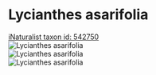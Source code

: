 
Lycianthes asarifolia
=====================
  
[iNaturalist taxon id: 542750](https://www.inaturalist.org/taxa/542750)  
![Lycianthes asarifolia](https://inaturalist-open-data.s3.amazonaws.com/photos/62720951/medium.jpeg)  
![Lycianthes asarifolia](https://inaturalist-open-data.s3.amazonaws.com/photos/62720964/medium.jpeg)  
![Lycianthes asarifolia](https://inaturalist-open-data.s3.amazonaws.com/photos/62720971/medium.jpeg)